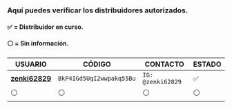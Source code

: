 ### Aquí puedes verificar los distribuidores autorizados.
#### ✅ = Distribuidor en curso.
#### ⚪ = Sin información.

| USUARIO          |   CÓDIGO                | CONTACTO    | ESTADO
| ------------     | ------------            | ------------| ------------
| [**zenki62829**](https://github.com/zenki2104)        | `BkP4IGd5UqI2wwpakq55Bu` | `IG: @zenki62829` | ✅
| ⚪        | ⚪               |  ⚪ | ⚪

